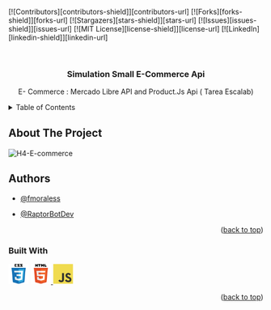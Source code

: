 <!-- Improved compatibility of back to top link: See: https://github.com/othneildrew/Best-README-Template/pull/73 -->
<a name="readme-top"></a>
<!--
*** Thanks for checking out the Best-README-Template. If you have a suggestion
*** that would make this better, please fork the repo and create a pull request
*** or simply open an issue with the tag "enhancement".
*** Don't forget to give the project a star!
*** Thanks again! Now go create something AMAZING! :D
-->



<!-- PROJECT SHIELDS -->
<!--
*** I'm using markdown "reference style" links for readability.
*** Reference links are enclosed in brackets [ ] instead of parentheses ( ).
*** See the bottom of this document for the declaration of the reference variables
*** for contributors-url, forks-url, etc. This is an optional, concise syntax you may use.
*** https://www.markdownguide.org/basic-syntax/#reference-style-links
-->
[![Contributors][contributors-shield]][contributors-url]
[![Forks][forks-shield]][forks-url]
[![Stargazers][stars-shield]][stars-url]
[![Issues][issues-shield]][issues-url]
[![MIT License][license-shield]][license-url]
[![LinkedIn][linkedin-shield]][linkedin-url]



<!-- PROJECT LOGO -->
<br />

<h3 align="center">Simulation Small E-Commerce Api</h3>

  <p align="center">
    E- Commerce : Mercado Libre API and Product.Js Api ( Tarea Escalab)
  </p>


</div>



<!-- TABLE OF CONTENTS -->
<details>
  <summary>Table of Contents</summary>
  <ol>
    <li>
      <a href="#about-the-project">About The Project</a>
       <ul>
        <li><a href="#Authors">Creators</a></li>
      </ul>
      <ul>
        <li><a href="#built-with">Built With</a></li>
      </ul>
      
</details>



<!-- ABOUT THE PROJECT -->
## About The Project

<p><img align="center" src="https://media.discordapp.net/attachments/1006792771350319156/1033915411382681600/Captura.PNG?width=1381&height=676" alt="H4-E-commerce" /></p>




## Authors

- [@fmoraless](https://www.github.com/fmoraless)

- [@RaptorBotDev](https://github.com/sebascarrera2000)



<p align="right">(<a href="#readme-top">back to top</a>)</p>


### Built With
<p align="left"> 
     <img
      src="https://raw.githubusercontent.com/devicons/devicon/master/icons/css3/css3-original-wordmark.svg" alt="css3"
      width="40" height="40" /> </a> <a href="https://www.w3.org/html/" target="_blank" rel="noreferrer"> <img
      src="https://raw.githubusercontent.com/devicons/devicon/master/icons/html5/html5-original-wordmark.svg"
      alt="html5" width="40" height="40" /> <a href="https://developer.mozilla.org/en-US/docs/Web/JavaScript" target="_blank"
    rel="noreferrer"> <img
      src="https://raw.githubusercontent.com/devicons/devicon/master/icons/javascript/javascript-original.svg"
      alt="javascript" width="40" height="40" /> </a>

</p>


<p align="right">(<a href="#readme-top">back to top</a>)</p>




